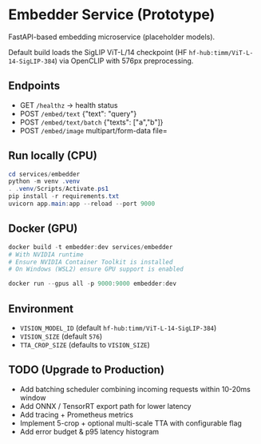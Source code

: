 # Embedder Service (Prototype)

FastAPI-based embedding microservice (placeholder models).

Default build loads the SigLIP ViT-L/14 checkpoint (HF `hf-hub:timm/ViT-L-14-SigLIP-384`) via OpenCLIP with 576px preprocessing.

## Endpoints
- GET `/healthz` -> health status
- POST `/embed/text` {"text": "query"}
- POST `/embed/text/batch` {"texts": ["a","b"]}
- POST `/embed/image` multipart/form-data file=<image>

## Run locally (CPU)
```powershell
cd services/embedder
python -m venv .venv
. .venv/Scripts/Activate.ps1
pip install -r requirements.txt
uvicorn app.main:app --reload --port 9000
```

## Docker (GPU)
```powershell
docker build -t embedder:dev services/embedder
# With NVIDIA runtime
# Ensure NVIDIA Container Toolkit is installed
# On Windows (WSL2) ensure GPU support is enabled

docker run --gpus all -p 9000:9000 embedder:dev
```

## Environment

- `VISION_MODEL_ID` (default `hf-hub:timm/ViT-L-14-SigLIP-384`)
- `VISION_SIZE` (default `576`)
- `TTA_CROP_SIZE` (defaults to `VISION_SIZE`)

## TODO (Upgrade to Production)
- Add batching scheduler combining incoming requests within 10-20ms window
- Add ONNX / TensorRT export path for lower latency
- Add tracing + Prometheus metrics
- Implement 5-crop + optional multi-scale TTA with configurable flag
- Add error budget & p95 latency histogram
